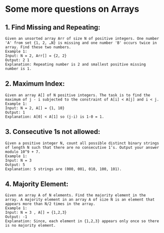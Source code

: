# Some more questions on Arrays

## 1. Find Missing and Repeating:
    Given an unsorted array Arr of size N of positive integers. One number 'A' from set {1, 2, …N} is missing and one number 'B' occurs twice in array. Find these two numbers.
    Example 1:
    Input: N = 2, Arr[] = {2, 2}
    Output: 2 1
    Explanation: Repeating number is 2 and smallest positive missing number is 1.

## 2. Maximum Index:
    Given an array A[] of N positive integers. The task is to find the maximum of j - i subjected to the constraint of A[i] < A[j] and i < j.
    Example 1:
    Input: N = 2, A[] = {1, 10}
    Output: 1
    Explanation: A[0] < A[1] so (j-i) is 1-0 = 1.

## 3. Consecutive 1s not allowed:
    Given a positive integer N, count all possible distinct binary strings of length N such that there are no consecutive 1’s. Output your answer modulo 10^9 + 7.
    Example 1:
    Input: N = 3
    Output: 5
    Explanation: 5 strings are (000, 001, 010, 100, 101).

## 4. Majority Element:
    Given an array A of N elements. Find the majority element in the array. A majority element in an array A of size N is an element that appears more than N/2 times in the array.
    Example 1:
    Input: N = 3 , A[] = {1,2,3} 
    Output: -1
    Explanation: Since, each element in {1,2,3} appears only once so there is no majority element.

